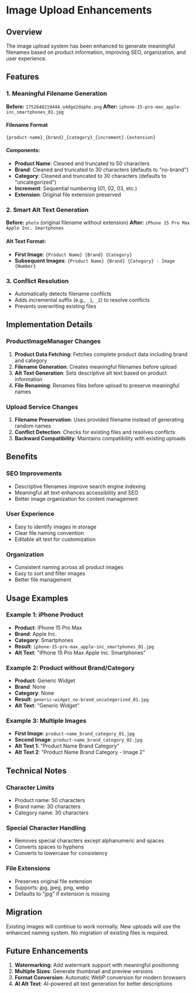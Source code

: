 # Image Upload Enhancements

## Overview

The image upload system has been enhanced to generate meaningful filenames based on product information, improving SEO, organization, and user experience.

## Features

### 1. Meaningful Filename Generation

**Before:** `1752648219444_o4dge2dapho.png`
**After:** `iphone-15-pro-max_apple-inc_smartphones_01.jpg`

#### Filename Format

```
{product-name}_{brand}_{category}_{increment}.{extension}
```

#### Components:

- **Product Name**: Cleaned and truncated to 50 characters
- **Brand**: Cleaned and truncated to 30 characters (defaults to "no-brand")
- **Category**: Cleaned and truncated to 30 characters (defaults to "uncategorized")
- **Increment**: Sequential numbering (01, 02, 03, etc.)
- **Extension**: Original file extension preserved

### 2. Smart Alt Text Generation

**Before:** `photo` (original filename without extension)
**After:** `iPhone 15 Pro Max Apple Inc. Smartphones`

#### Alt Text Format:

- **First Image**: `{Product Name} {Brand} {Category}`
- **Subsequent Images**: `{Product Name} {Brand} {Category} - Image {Number}`

### 3. Conflict Resolution

- Automatically detects filename conflicts
- Adds incremental suffix (e.g., `_1`, `_2`) to resolve conflicts
- Prevents overwriting existing files

## Implementation Details

### ProductImageManager Changes

1. **Product Data Fetching**: Fetches complete product data including brand and category
2. **Filename Generation**: Creates meaningful filenames before upload
3. **Alt Text Generation**: Sets descriptive alt text based on product information
4. **File Renaming**: Renames files before upload to preserve meaningful names

### Upload Service Changes

1. **Filename Preservation**: Uses provided filename instead of generating random names
2. **Conflict Detection**: Checks for existing files and resolves conflicts
3. **Backward Compatibility**: Maintains compatibility with existing uploads

## Benefits

### SEO Improvements

- Descriptive filenames improve search engine indexing
- Meaningful alt text enhances accessibility and SEO
- Better image organization for content management

### User Experience

- Easy to identify images in storage
- Clear file naming convention
- Editable alt text for customization

### Organization

- Consistent naming across all product images
- Easy to sort and filter images
- Better file management

## Usage Examples

### Example 1: iPhone Product

- **Product**: iPhone 15 Pro Max
- **Brand**: Apple Inc.
- **Category**: Smartphones
- **Result**: `iphone-15-pro-max_apple-inc_smartphones_01.jpg`
- **Alt Text**: "iPhone 15 Pro Max Apple Inc. Smartphones"

### Example 2: Product without Brand/Category

- **Product**: Generic Widget
- **Brand**: None
- **Category**: None
- **Result**: `generic-widget_no-brand_uncategorized_01.jpg`
- **Alt Text**: "Generic Widget"

### Example 3: Multiple Images

- **First Image**: `product-name_brand_category_01.jpg`
- **Second Image**: `product-name_brand_category_02.jpg`
- **Alt Text 1**: "Product Name Brand Category"
- **Alt Text 2**: "Product Name Brand Category - Image 2"

## Technical Notes

### Character Limits

- Product name: 50 characters
- Brand name: 30 characters
- Category name: 30 characters

### Special Character Handling

- Removes special characters except alphanumeric and spaces
- Converts spaces to hyphens
- Converts to lowercase for consistency

### File Extensions

- Preserves original file extension
- Supports: jpg, jpeg, png, webp
- Defaults to "jpg" if extension is missing

## Migration

Existing images will continue to work normally. New uploads will use the enhanced naming system. No migration of existing files is required.

## Future Enhancements

1. **Watermarking**: Add watermark support with meaningful positioning
2. **Multiple Sizes**: Generate thumbnail and preview versions
3. **Format Conversion**: Automatic WebP conversion for modern browsers
4. **AI Alt Text**: AI-powered alt text generation for better descriptions
